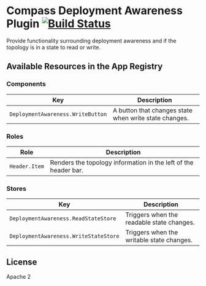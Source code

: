 # Compass Deployment Awareness Plugin [![Build Status](https://travis-ci.com/10gen/compass-deployment-awareness.svg?token=ezEB2TnpPiu7XLo6ByZp&branch=master)](https://travis-ci.com/10gen/compass-deployment-awareness)

Provide functionality surrounding deployment awareness and if the topology
is in a state to read or write.

## Available Resources in the App Registry

### Components

| Key                               | Description                                           |
|-----------------------------------|-------------------------------------------------------|
| `DeploymentAwareness.WriteButton` | A button that changes state when write state changes. |

### Roles

| Role          | Description                                                     |
|---------------|-----------------------------------------------------------------|
| `Header.Item` | Renders the topology information in the left of the header bar. |

### Stores

| Key                                   | Description
|---------------------------------------|---------------------------------------------------------|
| `DeploymentAwareness.ReadStateStore`  | Triggers when the readable state changes.               |
| `DeploymentAwareness.WriteStateStore` | Triggers when the writable state changes.               |

## License

Apache 2

